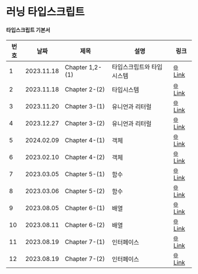 # 러닝 타입스크립트

#### 타입스크립트 기본서
| 번호 | 날짜         | 제목              | 설명            | 링크   |
|------|------------|-----------------|---------------|--------|
| 1    | 2023.11.18 | Chapter 1,2-(1) | 타입스크립트와 타입시스템 | [🌐Link](https://indigochi1d.tistory.com/2) |
| 2    | 2023.11.18 | Chapter 2-(2)   | 타입시스템         | [🌐Link](https://indigochi1d.tistory.com/3) |
| 3    | 2023.11.20 | Chapter 3-(1)   | 유니언과 리터럴      | [🌐Link](https://indigochi1d.tistory.com/5) |
| 4    | 2023.12.27 | Chapter 3-(2)   | 유니언과 리터럴      | [🌐Link](https://indigochi1d.tistory.com/9) |
| 5    | 2024.02.09 | Chapter 4-(1)   | 객체            | [🌐Link](https://indigochi1d.tistory.com/27) |
| 6    | 2023.02.10 | Chapter 4-(2)   | 객체            | [🌐Link](https://indigochi1d.tistory.com/28) |
| 7    | 2023.03.05 | Chapter 5-(1)   | 함수            | [🌐Link](https://indigochi1d.tistory.com/29) |
| 8    | 2023.03.06 | Chapter 5-(2)   | 함수            | [🌐Link](https://indigochi1d.tistory.com/31) |
| 9    | 2023.08.05 | Chapter 6-(1)   | 배열            | [🌐Link](https://indigochi1d.tistory.com/33) |
| 10   | 2023.08.11 | Chapter 6-(2)   | 배열            | [🌐Link](https://indigochi1d.tistory.com/34) |
| 11   | 2023.08.19 | Chapter 7-(1)   | 인터페이스         | [🌐Link](https://indigochi1d.tistory.com/36) |
| 12   | 2023.08.19 | Chapter 7-(2)   | 인터페이스         | [🌐Link](https://indigochi1d.tistory.com/37) |

